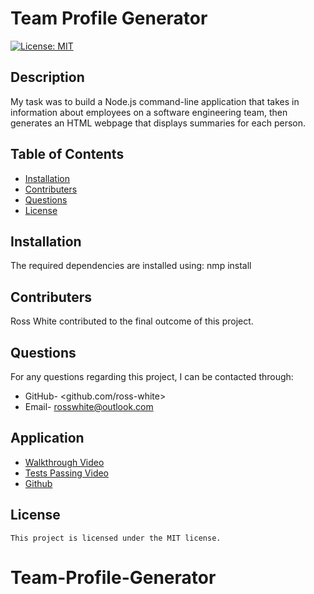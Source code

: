 # Team Profile Generator

  [![License: MIT](https://img.shields.io/badge/License-MIT-yellow.svg)](https://opensource.org/licenses/MIT)

  ## Description
  My task was to build a Node.js command-line application that takes in information about employees on a software engineering team, then generates an HTML webpage that displays summaries for each person.

  ## Table of Contents
  * [Installation](#installation)
  * [Contributers](#contributers)
  * [Questions](#questions)
  * [License](#license)

  ## Installation
  The required dependencies are installed using: nmp install

  ## Contributers
  Ross White contributed to the final outcome of this project.

  ## Questions
  For any questions regarding this project, I can be contacted through:
  * GitHub- <github.com/ross-white>
  * Email- <rosswhite@outlook.com>

  ## Application
  * [Walkthrough Video](https://drive.google.com/file/d/1SVFfhxv2UJzOH1bCES-Q_FlNK66oSxC0/view)
  * [Tests Passing Video](https://drive.google.com/file/d/1RqPcQYP4haCXavMW2PWIyAEV1fr8r9-F/view)
  * [Github](https://github.com/Ross-White/Team-Profile-Generator)

  ## License 
  
    This project is licensed under the MIT license.

  
# Team-Profile-Generator

